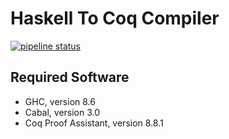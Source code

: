 # Haskell To Coq Compiler

[![pipeline status](https://git.informatik.uni-kiel.de/stu203400/bachelor-thesis/badges/gitlab-ci/pipeline.svg)](https://git.informatik.uni-kiel.de/stu203400/bachelor-thesis/commits/gitlab-ci)

## Required Software

  * GHC, version 8.6
  * Cabal, version 3.0
  * Coq Proof Assistant, version 8.8.1
